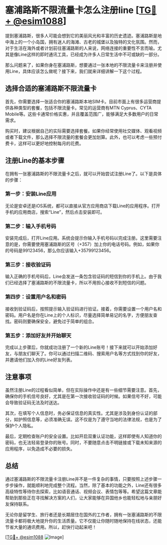# 塞浦路斯不限流量卡怎么注册line [[TG💪+ @esim1088](https://t.me/s/esim1088)]

提到塞浦路斯，很多人可能会想到它的美丽风光和丰富的历史遗迹。塞浦路斯是地中海上的一个小岛国，拥有迷人的海滩、古老的城堡以及独特的文化氛围。然而，对于生活在海外或者计划前往塞浦路斯的人来说，网络连接的重要性不言而喻。尤其是像Line这样的即时通讯工具，已经成为许多人日常生活中不可或缺的一部分。

那么问题来了，如果你身在塞浦路斯，想要通过一张本地的不限流量卡来注册并使用Line，具体应该怎么做呢？接下来，我们就来详细讲解一下这个过程。

## 选择合适的塞浦路斯不限流量卡

首先，你需要选择一张适合你的塞浦路斯本地SIM卡。目前市面上有很多运营商提供各种类型的套餐，包括不限流量卡。常见的运营商有MTN Cyprus、CYTA Mobile等。这些卡通常价格实惠，并且覆盖范围广，能够满足大多数用户的日常需求。

购买时，建议根据自己的实际需要选择套餐。如果你经常使用社交媒体、观看视频或者下载文件，那么选择不限流量的套餐会更加划算。此外，也可以考虑一些预付费卡，这样可以更好地控制每月的花费。

## 注册Line的基本步骤

在拥有一张塞浦路斯的不限流量卡之后，就可以开始尝试注册Line了。以下是具体的步骤：

### 第一步：安装Line应用

无论是安卓还是iOS系统，都可以直接从官方应用商店下载Line的应用程序。打开手机的应用商店，搜索“Line”，然后点击安装即可。

### 第二步：输入手机号码

安装完成后，打开Line应用。系统会提示你输入手机号码以完成注册。这里需要注意的是，你需要使用塞浦路斯的区号（+357）加上你的电话号码。例如，如果你的号码是99123456，那么你应该输入+35799123456。

### 第三步：接收验证码

输入正确的手机号码后，Line会发送一条包含验证码的短信到你的手机上。由于我们已经选择了塞浦路斯的不限流量卡，所以不用担心接收不到短信的问题。

### 第四步：设置用户名和密码

接收到验证码后，按照提示输入验证码进行验证。接着，你需要设置一个用户名和密码。用户名是你在Line上的个人标识，尽量选择简单易记的名字，方便朋友查找。密码则要确保安全，避免过于简单的组合。

### 第五步：添加好友并开始聊天

完成以上步骤后，你就成功注册了一个新的Line账号！接下来就可以开始添加好友，与朋友们聊天了。你可以通过扫描二维码、搜索用户名等方式找到你的好友，并邀请他们加入你的Line好友列表。

## 注意事项

虽然注册Line的过程看似简单，但在实际操作中还是有一些细节需要注意。首先，确保你的手机信号良好，尤其是在第一次接收验证码的时候。如果信号不好，可能会导致验证码无法及时送达。

其次，在填写个人信息时，务必保证信息的真实性。尤其是涉及到身份认证的部分，如护照信息等，必须准确无误。这不仅是为了遵守当地的法律法规，也是为了保护个人隐私。

最后，定期检查账户的安全设置。比如开启双重认证功能，这样即使有人知道你的密码，也无法轻易登录你的账号。同时，不要随意点击不明链接或下载未知来源的应用程序，以免造成不必要的损失。

## 总结

通过塞浦路斯的不限流量卡注册Line并不是一件复杂的事情，只要按照上述步骤一步步操作，就能顺利地完成整个流程。当然，除了基本的功能之外，Line还有很多高级特性等待你去探索，比如语音通话、视频会议、表情包等等。希望这篇文章能帮助到那些正在寻找解决方案的人们，让大家能够在异国他乡也能轻松地与亲朋好友保持联系。

无论你是留学生、旅行者还是长期居住在国外的工作者，拥有一张塞浦路斯的不限流量卡都将极大地提升你的生活质量。它不仅能让你随时随地保持在线状态，还能节省大量的通讯费用。所以，赶快行动起来吧！

[[TG💪+ @esim1088](https://t.me/s/esim1088) ![Image](https://i.postimg.cc/4NQfJmqS/Snipaste-2025-05-13-00-14-12.png)]